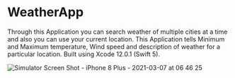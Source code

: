 # WeatherApp
Through this Application you can search weather of multiple cities at a time and also you can use your current location.
This Application tells Minimum and Maximum temperature, Wind speed and description of weather for a particular location.
Built using Xcode 12.0.1 (Swift 5).

![Simulator Screen Shot - iPhone 8 Plus - 2021-03-07 at 06 46 25](https://user-images.githubusercontent.com/20082753/110226467-64f6ce80-7f11-11eb-983a-8a8107a159be.png)

